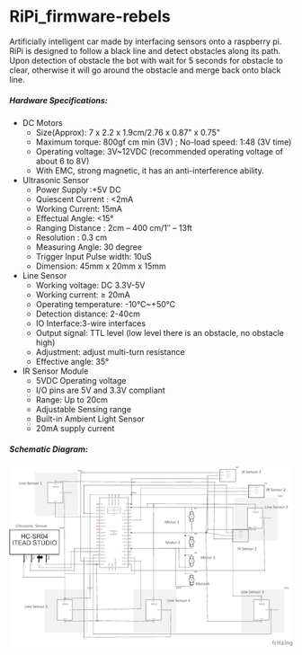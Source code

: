 # RiPi_firmware-rebels
Artificially intelligent car made by interfacing sensors onto a raspberry pi. RiPi is designed to follow a black line and detect obstacles along its path. Upon detection of obstacle the bot with wait for 5 seconds for obstacle to clear, otherwise it will go around the obstacle and merge back onto black line.
##### Hardware Specifications:
- DC Motors
    - Size(Approx): 7 x 2.2 x 1.9cm/2.76 x 0.87" x 0.75"   
    - Maximum torque: 800gf cm min (3V) ; No-load speed: 1:48 (3V time)
    - Operating voltage: 3V~12VDC (recommended operating voltage of about 6 to 8V)
    - With EMC, strong magnetic, it has an anti-interference ability.
- Ultrasonic Sensor
    - Power Supply :+5V DC
    - Quiescent Current : <2mA
    - Working Current: 15mA
    - Effectual Angle: <15°
    - Ranging Distance : 2cm – 400 cm/1″ – 13ft
    - Resolution : 0.3 cm
    - Measuring Angle: 30 degree
    - Trigger Input Pulse width: 10uS
    - Dimension: 45mm x 20mm x 15mm
- Line Sensor
    - Working voltage: DC 3.3V-5V
    - Working current: ≥ 20mA
    - Operating temperature: -10℃~+50℃
    - Detection distance: 2-40cm
    - IO Interface:3-wire interfaces
    - Output signal: TTL level (low level there is an obstacle, no obstacle high)
    - Adjustment: adjust multi-turn resistance
    - Effective angle: 35°   
- IR Sensor Module
    - 5VDC Operating voltage
    - I/O pins are 5V and 3.3V compliant
    - Range: Up to 20cm
    - Adjustable Sensing range
    - Built-in Ambient Light Sensor
    - 20mA supply current

##### Schematic Diagram:
![schematic-diagram](https://github.com/ichaudry/RiPi_firmware-rebels/blob/master/schematic_diagram.png)
